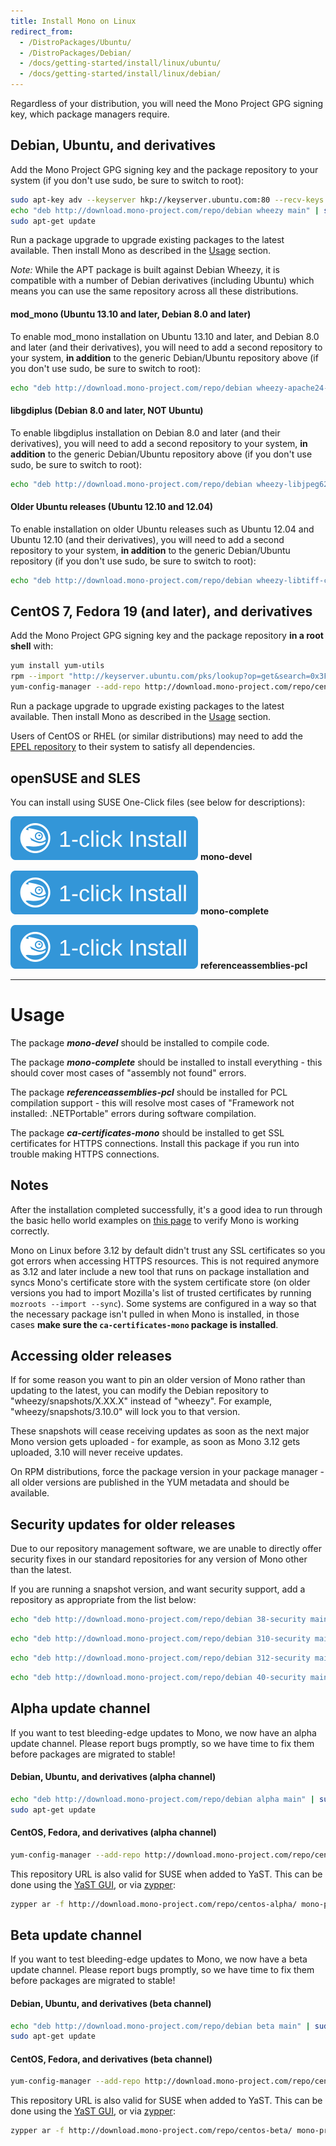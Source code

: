 ```yaml
---
title: Install Mono on Linux
redirect_from:
  - /DistroPackages/Ubuntu/
  - /DistroPackages/Debian/
  - /docs/getting-started/install/linux/ubuntu/
  - /docs/getting-started/install/linux/debian/
---
```


Regardless of your distribution, you will need the Mono Project GPG signing key, which package managers require.

Debian, Ubuntu, and derivatives
-------------------------------

Add the Mono Project GPG signing key and the package repository to your system (if you don't use sudo, be sure to switch to root):

``` bash
sudo apt-key adv --keyserver hkp://keyserver.ubuntu.com:80 --recv-keys 3FA7E0328081BFF6A14DA29AA6A19B38D3D831EF
echo "deb http://download.mono-project.com/repo/debian wheezy main" | sudo tee /etc/apt/sources.list.d/mono-xamarin.list
sudo apt-get update
```

Run a package upgrade to upgrade existing packages to the latest available. Then install Mono as described in the [Usage](#usage) section.

*Note:* While the APT package is built against Debian Wheezy, it is compatible with a number of Debian derivatives (including Ubuntu) which means you can use the same repository across all these distributions.

#### mod_mono (Ubuntu 13.10 and later, Debian 8.0 and later)

To enable mod_mono installation on Ubuntu 13.10 and later, and Debian 8.0 and later (and their derivatives), you will need to add a second repository to your system, **in addition** to the generic Debian/Ubuntu repository above (if you don't use sudo, be sure to switch to root):

``` bash
echo "deb http://download.mono-project.com/repo/debian wheezy-apache24-compat main" | sudo tee -a /etc/apt/sources.list.d/mono-xamarin.list
```

#### libgdiplus (Debian 8.0 and later, NOT Ubuntu)

To enable libgdiplus installation on Debian 8.0 and later (and their derivatives), you will need to add a second repository to your system, **in addition** to the generic Debian/Ubuntu repository above (if you don't use sudo, be sure to switch to root):

``` bash
echo "deb http://download.mono-project.com/repo/debian wheezy-libjpeg62-compat main" | sudo tee -a /etc/apt/sources.list.d/mono-xamarin.list
```

#### Older Ubuntu releases (Ubuntu 12.10 and 12.04)

To enable installation on older Ubuntu releases such as Ubuntu 12.04 and Ubuntu 12.10 (and their derivatives), you will need to add a second repository to your system, **in addition** to the generic Debian/Ubuntu repository (if you don't use sudo, be sure to switch to root):

``` bash
echo "deb http://download.mono-project.com/repo/debian wheezy-libtiff-compat main" | sudo tee -a /etc/apt/sources.list.d/mono-xamarin.list
```

CentOS 7, Fedora 19 (and later), and derivatives
-------------------------------

Add the Mono Project GPG signing key and the package repository **in a root shell** with:

``` bash
yum install yum-utils
rpm --import "http://keyserver.ubuntu.com/pks/lookup?op=get&search=0x3FA7E0328081BFF6A14DA29AA6A19B38D3D831EF"
yum-config-manager --add-repo http://download.mono-project.com/repo/centos/
```

Run a package upgrade to upgrade existing packages to the latest available. Then install Mono as described in the [Usage](#usage) section.

Users of CentOS or RHEL (or similar distributions) may need to add the [EPEL repository](https://fedoraproject.org/wiki/EPEL) to their system to satisfy all dependencies.

openSUSE and SLES
-----------------

You can install using SUSE One-Click files (see below for descriptions):

[![mono-devel](/images/OneClick.svg)](http://download.mono-project.com/repo/mono-devel.ymp) **mono-devel**

[![mono-complete](/images/OneClick.svg)](http://download.mono-project.com/repo/mono-complete.ymp) **mono-complete**

[![referenceassemblies-pcl](/images/OneClick.svg)](http://download.mono-project.com/repo/referenceassemblies-pcl.ymp) **referenceassemblies-pcl**

<hr/>

Usage
=====

The package ***mono-devel*** should be installed to compile code.

The package ***mono-complete*** should be installed to install everything - this should cover most cases of "assembly not found" errors.

The package ***referenceassemblies-pcl*** should be installed for PCL compilation support - this will resolve most cases of "Framework not installed: .NETPortable" errors during software compilation.

The package ***ca-certificates-mono*** should be installed to get SSL certificates for HTTPS connections. Install this package if you run into trouble making HTTPS connections.

Notes
-----

After the installation completed successfully, it's a good idea to run through the basic hello world examples on [this page](/docs/getting-started/mono-basics/) to verify Mono is working correctly.

Mono on Linux before 3.12 by default didn't trust any SSL certificates so you got errors when accessing HTTPS resources. This is not required anymore as 3.12 and later include a new tool that runs on package installation and syncs Mono's certificate store with the system certificate store (on older versions you had to import Mozilla's list of trusted certificates by running `mozroots --import --sync`). Some systems are configured in a way so that the necessary package isn't pulled in when Mono is installed, in those cases **make sure the `ca-certificates-mono` package is installed**.

Accessing older releases
------------------------

If for some reason you want to pin an older version of Mono rather than updating to the latest, you can modify the Debian repository to "wheezy/snapshots/X.XX.X" instead of "wheezy". For example, "wheezy/snapshots/3.10.0" will lock you to that version.

These snapshots will cease receiving updates as soon as the next major Mono version gets uploaded - for example, as soon as Mono 3.12 gets uploaded, 3.10 will never receive updates.

On RPM distributions, force the package version in your package manager - all older versions are published in the YUM metadata and should be available.

Security updates for older releases
-----------------------------------

Due to our repository management software, we are unable to directly offer security fixes in our standard repositories for any version of Mono other than the latest.

If you are running a snapshot version, and want security support, add a repository as appropriate from the list below:

``` bash
echo "deb http://download.mono-project.com/repo/debian 38-security main" | sudo tee -a /etc/apt/sources.list.d/mono-xamarin-security.list
```

``` bash
echo "deb http://download.mono-project.com/repo/debian 310-security main" | sudo tee -a /etc/apt/sources.list.d/mono-xamarin-security.list
```

``` bash
echo "deb http://download.mono-project.com/repo/debian 312-security main" | sudo tee -a /etc/apt/sources.list.d/mono-xamarin-security.list
```

``` bash
echo "deb http://download.mono-project.com/repo/debian 40-security main" | sudo tee -a /etc/apt/sources.list.d/mono-xamarin-security.list
```

Alpha update channel
--------------------

If you want to test bleeding-edge updates to Mono, we now have an alpha update channel. Please report bugs promptly, so we have time to fix them before packages are migrated to stable!

#### Debian, Ubuntu, and derivatives (alpha channel)

``` bash
echo "deb http://download.mono-project.com/repo/debian alpha main" | sudo tee /etc/apt/sources.list.d/mono-xamarin-alpha.list
sudo apt-get update
```

#### CentOS, Fedora, and derivatives (alpha channel)

``` bash
yum-config-manager --add-repo http://download.mono-project.com/repo/centos-alpha/
```

This repository URL is also valid for SUSE when added to YaST. This can be done using the [YaST GUI](https://en.opensuse.org/SDB:Add_package_repositories#YaST_software_repositories), or via [zypper](https://en.opensuse.org/SDB:Add_package_repositories#Zypper):

``` bash
zypper ar -f http://download.mono-project.com/repo/centos-alpha/ mono-project-alpha
```

Beta update channel
--------------------

If you want to test bleeding-edge updates to Mono, we now have a beta update channel. Please report bugs promptly, so we have time to fix them before packages are migrated to stable!

#### Debian, Ubuntu, and derivatives (beta channel)

``` bash
echo "deb http://download.mono-project.com/repo/debian beta main" | sudo tee /etc/apt/sources.list.d/mono-xamarin-beta.list
sudo apt-get update
```

#### CentOS, Fedora, and derivatives (beta channel)

``` bash
yum-config-manager --add-repo http://download.mono-project.com/repo/centos-beta/
```

This repository URL is also valid for SUSE when added to YaST. This can be done using the [YaST GUI](https://en.opensuse.org/SDB:Add_package_repositories#YaST_software_repositories), or via [zypper](https://en.opensuse.org/SDB:Add_package_repositories#Zypper):

``` bash
zypper ar -f http://download.mono-project.com/repo/centos-beta/ mono-project-beta
```
